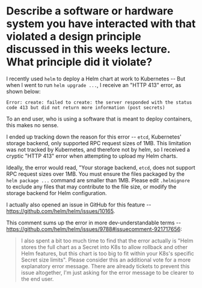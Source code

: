 # Describe a software or hardware system you have interacted with that violated a design principle discussed in this weeks lecture. What principle did it violate?


I recently used `helm` to deploy a Helm chart at work to Kubernetes -- But when I went to run `helm upgrade ...`, I receive an "HTTP 413" error, as shown below:

`Error: create: failed to create: the server responded with the status code 413 but did not return more information (post secrets)`

To an end user, who is using a software that is meant to deploy containers, this makes no sense. 

I ended up tracking down the reason for this error -- `etcd`, Kubernetes' storage backend, only supported RPC request sizes of 1MB. This limitation was not tracked by Kubernetes, and therefore not by helm, so I received a cryptic "HTTP 413" error when attempting to upload my Helm charts.

Ideally, the error would read, "Your storage backend, `etcd`, does not support RPC request sizes over 1MB. You must ensure the files packaged by the `helm package ...` command are smaller than 1MB. Please edit `.helmignore` to exclude any files that may contribute to the file size, or modify the storage backend for Helm configuration.

I actually also opened an issue in GitHub for this feature -- https://github.com/helm/helm/issues/10165.

This comment sums up the error in more dev-understandable terms -- https://github.com/helm/helm/issues/9788#issuecomment-921717656:

> I also spent a bit too much time to find that the error actually is "Helm stores the full chart as a Secret into K8s to allow rollback and other Helm features, but this chart is too big to fit within your K8s's specific Secret size limits". Please consider this an additional vote for a more explanatory error message.
> There are already tickets to prevent this issue altogether, I'm just asking for the error message to be clearer to the end user.

